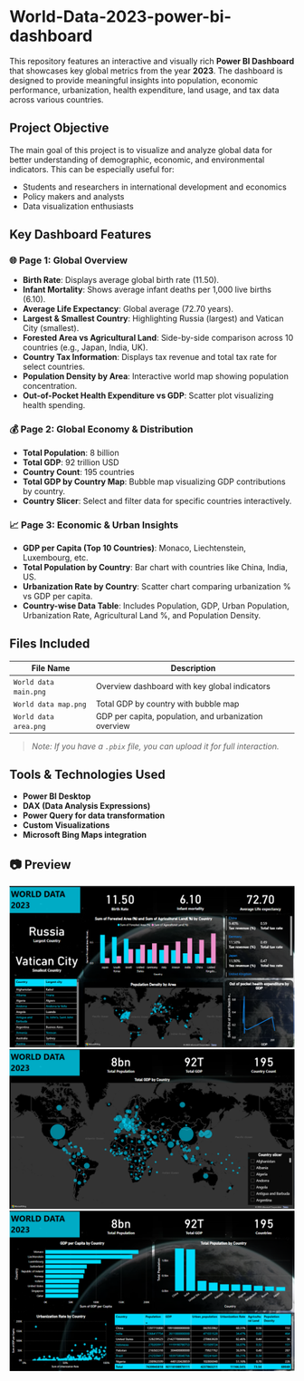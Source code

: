 # World-Data-2023-power-bi-dashboard

This repository features an interactive and visually rich **Power BI Dashboard** that showcases key global metrics from the year **2023**. The dashboard is designed to provide meaningful insights into population, economic performance, urbanization, health expenditure, land usage, and tax data across various countries.


##  Project Objective

The main goal of this project is to visualize and analyze global data for better understanding of demographic, economic, and environmental indicators. This can be especially useful for:
- Students and researchers in international development and economics
- Policy makers and analysts
- Data visualization enthusiasts


##  Key Dashboard Features

### 🌐 Page 1: Global Overview
- **Birth Rate**: Displays average global birth rate (11.50).
- **Infant Mortality**: Shows average infant deaths per 1,000 live births (6.10).
- **Average Life Expectancy**: Global average (72.70 years).
- **Largest & Smallest Country**: Highlighting Russia (largest) and Vatican City (smallest).
- **Forested Area vs Agricultural Land**: Side-by-side comparison across 10 countries (e.g., Japan, India, UK).
- **Country Tax Information**: Displays tax revenue and total tax rate for select countries.
- **Population Density by Area**: Interactive world map showing population concentration.
- **Out-of-Pocket Health Expenditure vs GDP**: Scatter plot visualizing health spending.

### 💰 Page 2: Global Economy & Distribution
- **Total Population**: 8 billion
- **Total GDP**: 92 trillion USD
- **Country Count**: 195 countries
- **Total GDP by Country Map**: Bubble map visualizing GDP contributions by country.
- **Country Slicer**: Select and filter data for specific countries interactively.

### 📈 Page 3: Economic & Urban Insights
- **GDP per Capita (Top 10 Countries)**: Monaco, Liechtenstein, Luxembourg, etc.
- **Total Population by Country**: Bar chart with countries like China, India, US.
- **Urbanization Rate by Country**: Scatter chart comparing urbanization % vs GDP per capita.
- **Country-wise Data Table**: Includes Population, GDP, Urban Population, Urbanization Rate, Agricultural Land %, and Population Density.


##  Files Included

| File Name              | Description |
|------------------------|-------------|
| `World data main.png`  | Overview dashboard with key global indicators |
| `World data map.png`   | Total GDP by country with bubble map |
| `World data area.png`  | GDP per capita, population, and urbanization overview |

> *Note: If you have a `.pbix` file, you can upload it for full interaction.*


##  Tools & Technologies Used

- **Power BI Desktop**
- **DAX (Data Analysis Expressions)**
- **Power Query for data transformation**
- **Custom Visualizations**
- **Microsoft Bing Maps integration**


## 📷 Preview

![World Data Overview](./World%20data%20main.png)
![GDP by Country Map](./World%20data%20map.png)
![Urbanization and GDP](./world%20data%20area.png)



